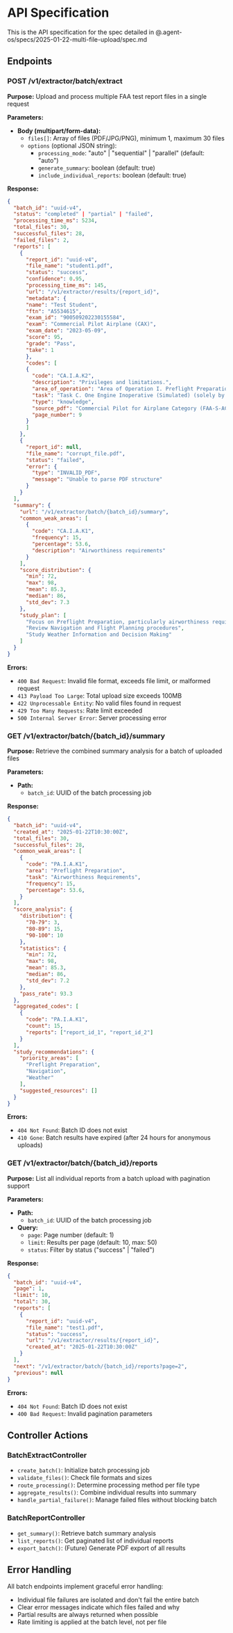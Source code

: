 # API Specification

This is the API specification for the spec detailed in @.agent-os/specs/2025-01-22-multi-file-upload/spec.md

## Endpoints

### POST /v1/extractor/batch/extract

**Purpose:** Upload and process multiple FAA test report files in a single request

**Parameters:**
- **Body (multipart/form-data):**
  - `files[]`: Array of files (PDF/JPG/PNG), minimum 1, maximum 30 files
  - `options` (optional JSON string):
    - `processing_mode`: "auto" | "sequential" | "parallel" (default: "auto")
    - `generate_summary`: boolean (default: true)
    - `include_individual_reports`: boolean (default: true)

**Response:**
```json
{
  "batch_id": "uuid-v4",
  "status": "completed" | "partial" | "failed",
  "processing_time_ms": 5234,
  "total_files": 30,
  "successful_files": 28,
  "failed_files": 2,
  "reports": [
    {
      "report_id": "uuid-v4",
      "file_name": "student1.pdf",
      "status": "success",
      "confidence": 0.95,
      "processing_time_ms": 145,
      "url": "/v1/extractor/results/{report_id}",
      "metadata": {
      "name": "Test Student",
      "ftn": "A5534615",
      "exam_id": "900509202230155584",
      "exam": "Commercial Pilot Airplane (CAX)",
      "exam_date": "2023-05-09",
      "score": 95,
      "grade": "Pass",
      "take": 1
      },
      "codes": [
      {
        "code": "CA.I.A.K2",
        "description": "Privileges and limitations.",
        "area_of_operation": "Area of Operation I. Preflight Preparation",
        "task": "Task C. One Engine Inoperative (Simulated) (solely by Reference to Instruments) During Straight-",
        "type": "knowledge",
        "source_pdf": "Commercial Pilot for Airplane Category (FAA-S-ACS-7B)",
        "page_number": 9
      }
      ]
    },
    {
      "report_id": null,
      "file_name": "corrupt_file.pdf",
      "status": "failed",
      "error": {
        "type": "INVALID_PDF",
        "message": "Unable to parse PDF structure"
      }
    }
  ],
  "summary": {
    "url": "/v1/extractor/batch/{batch_id}/summary",
    "common_weak_areas": [
      {
        "code": "CA.I.A.K1",
        "frequency": 15,
        "percentage": 53.6,
        "description": "Airworthiness requirements"
      }
    ],
    "score_distribution": {
      "min": 72,
      "max": 98,
      "mean": 85.3,
      "median": 86,
      "std_dev": 7.3
    },
    "study_plan": [
      "Focus on Preflight Preparation, particularly airworthiness requirements",
      "Review Navigation and Flight Planning procedures",
      "Study Weather Information and Decision Making"
    ]
  }
}
```

**Errors:**
- `400 Bad Request`: Invalid file format, exceeds file limit, or malformed request
- `413 Payload Too Large`: Total upload size exceeds 100MB
- `422 Unprocessable Entity`: No valid files found in request
- `429 Too Many Requests`: Rate limit exceeded
- `500 Internal Server Error`: Server processing error

### GET /v1/extractor/batch/{batch_id}/summary

**Purpose:** Retrieve the combined summary analysis for a batch of uploaded files

**Parameters:**
- **Path:**
  - `batch_id`: UUID of the batch processing job

**Response:**
```json
{
  "batch_id": "uuid-v4",
  "created_at": "2025-01-22T10:30:00Z",
  "total_files": 30,
  "successful_files": 28,
  "common_weak_areas": [
    {
      "code": "PA.I.A.K1",
      "area": "Preflight Preparation",
      "task": "Airworthiness Requirements",
      "frequency": 15,
      "percentage": 53.6,
    }
  ],
  "score_analysis": {
    "distribution": {
      "70-79": 3,
      "80-89": 15,
      "90-100": 10
    },
    "statistics": {
      "min": 72,
      "max": 98,
      "mean": 85.3,
      "median": 86,
      "std_dev": 7.2
    },
    "pass_rate": 93.3
  },
  "aggregated_codes": [
    {
      "code": "PA.I.A.K1",
      "count": 15,
      "reports": ["report_id_1", "report_id_2"]
    }
  ],
  "study_recommendations": {
    "priority_areas": [
      "Preflight Preparation",
      "Navigation",
      "Weather"
    ],
    "suggested_resources": []
  }
}
```

**Errors:**
- `404 Not Found`: Batch ID does not exist
- `410 Gone`: Batch results have expired (after 24 hours for anonymous uploads)

### GET /v1/extractor/batch/{batch_id}/reports

**Purpose:** List all individual reports from a batch upload with pagination support

**Parameters:**
- **Path:**
  - `batch_id`: UUID of the batch processing job
- **Query:**
  - `page`: Page number (default: 1)
  - `limit`: Results per page (default: 10, max: 50)
  - `status`: Filter by status ("success" | "failed")

**Response:**
```json
{
  "batch_id": "uuid-v4",
  "page": 1,
  "limit": 10,
  "total": 30,
  "reports": [
    {
      "report_id": "uuid-v4",
      "file_name": "test1.pdf",
      "status": "success",
      "url": "/v1/extractor/results/{report_id}",
      "created_at": "2025-01-22T10:30:00Z"
    }
  ],
  "next": "/v1/extractor/batch/{batch_id}/reports?page=2",
  "previous": null
}
```

**Errors:**
- `404 Not Found`: Batch ID does not exist
- `400 Bad Request`: Invalid pagination parameters

## Controller Actions

### BatchExtractController
- `create_batch()`: Initialize batch processing job
- `validate_files()`: Check file formats and sizes
- `route_processing()`: Determine processing method per file type
- `aggregate_results()`: Combine individual results into summary
- `handle_partial_failure()`: Manage failed files without blocking batch

### BatchReportController
- `get_summary()`: Retrieve batch summary analysis
- `list_reports()`: Get paginated list of individual reports
- `export_batch()`: (Future) Generate PDF export of all results

## Error Handling

All batch endpoints implement graceful error handling:
- Individual file failures are isolated and don't fail the entire batch
- Clear error messages indicate which files failed and why
- Partial results are always returned when possible
- Rate limiting is applied at the batch level, not per file